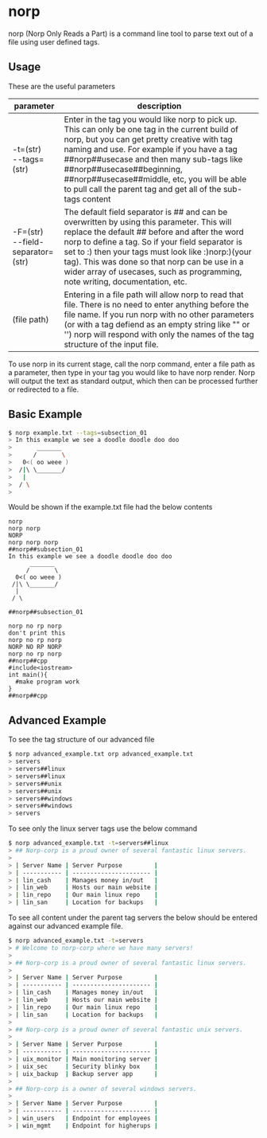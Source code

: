 # norp
norp (Norp Only Reads a Part) is a command line tool to parse text out of a file using user defined tags.

## Usage

These are the useful parameters

| parameter                              | description                                                                  |
| -------------------------------------- | ---------------------------------------------------------------------------- |
| -t=(str)<br>--tags=(str)               | Enter in the tag you would like norp to pick up. This can only be one tag in the current build of norp, but you can get pretty creative with tag naming and use. For example if you have a tag ##norp##usecase and then many sub-tags like ##norp##usecase##beginning, ##norp##usecase##middle, etc, you will be able to pull call the parent tag and get all of the sub-tags content |
| -F=(str)<br>--field-separator=(str)    | The default field separator is ## and can be overwritten by using this parameter. This will replace the default ## before and after the word norp to define a tag. So if your field separator is set to :) then your tags must look like :)norp:)(your tag). This was done so that norp can be use in a wider array of usecases, such as programming, note writing, documentation, etc. |
| (file path)                            | Entering in a file path will allow norp to read that file. There is no need to enter anything before the file name. If you run norp with no other parameters (or with a tag defiend as an empty string like "" or '') norp will respond with only the names of the tag structure of the input file. |

                               

To use norp in its current stage, call the norp command, enter a file path as a parameter, then type in your tag you would like to have norp render. Norp will output the text as standard output, which then can be processed further or redirected to a file.

## Basic Example

```bash
$ norp example.txt --tags=subsection_01
> In this example we see a doodle doodle doo doo
>       _______
>      /       \
>   0<( oo weee )
>  /|\ \_______/
>   |
>  / \
> 
```

Would be shown if the example.txt file had the below contents
```
norp
norp norp
NORP
norp norp norp
##norp##subsection_01
In this example we see a doodle doodle doo doo
      _______
     /       \
  0<( oo weee )
 /|\ \_______/
  |
 / \

##norp##subsection_01

norp no rp norp
don't print this
norp no rp norp
NORP NO RP NORP
norp no rp norp
##norp##cpp
#include<iostream>
int main(){
  #make program work
}
##norp##cpp
```

## Advanced Example

To see the tag structure of our advanced file 

```bash
$ norp advanced_example.txt orp advanced_example.txt
> servers
> servers##linux
> servers##linux
> servers##unix
> servers##unix
> servers##windows
> servers##windows
> servers
```

To see only the linux server tags use the below command

```bash
$ norp advanced_example.txt -t=servers##linux
> ## Norp-corp is a proud owner of several fantastic linux servers.
> 
> | Server Name | Server Purpose         |
> | ----------- | ---------------------- |
> | lin_cash    | Manages money in/out   |
> | lin_web     | Hosts our main website |
> | lin_repo    | Our main linux repo    |
> | lin_san     | Location for backups   |
```

To see all content under the parent tag servers the below should be entered against our advanced example file.

```bash
$ norp advanced_example.txt -t=servers
> # Welcome to norp-corp where we have many servers!
> 
> ## Norp-corp is a proud owner of several fantastic linux servers.
> 
> | Server Name | Server Purpose         |
> | ----------- | ---------------------- |
> | lin_cash    | Manages money in/out   |
> | lin_web     | Hosts our main website |
> | lin_repo    | Our main linux repo    |
> | lin_san     | Location for backups   |
> 
> ## Norp-corp is a proud owner of several fantastic unix servers.
> 
> | Server Name | Server Purpose         |
> | ----------- | ---------------------- |
> | uix_monitor | Main monitoring server |
> | uix_sec     | Security blinky box    |
> | uix_backup  | Backup server app      |
> 
> ## Norp-corp is a owner of several windows servers.
> 
> | Server Name | Server Purpose         |
> | ----------- | ---------------------- |
> | win_users   | Endpoint for employees |
> | win_mgmt    | Endpoint for higherups |
```
